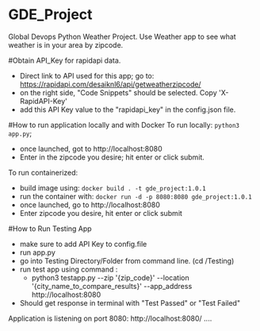 # GDE_Project
Global Devops Python Weather Project. Use Weather app to see what weather is in your area by zipcode.

#Obtain API_Key for rapidapi data. 
- Direct link to API used for this app; go to: https://rapidapi.com/desaiknl6/api/getweatherzipcode/
- on the right side, "Code Snippets" should be selected. Copy 'X-RapidAPI-Key'
- add this API Key value to the "rapidapi_key" in the config.json file.  

#How to run application locally and with Docker
To run locally: `python3 app.py`; 
  - once launched, got to http://localhost:8080
  - Enter in the zipcode you desire; hit enter or click submit.

To run containerized:
  - build image using: `docker build . -t gde_project:1.0.1`
  - run the container with: `docker run -d -p 8080:8080 gde_project:1.0.1`
  - once launched, go to http://localhost:8080
  - Enter zipcode you desire, hit enter or click submit


#How to Run Testing App
  - make sure to add API Key to config.file
  - run app.py
  - go into Testing Directory/Folder from command line. (cd /Testing)
  - run test app using command :
    - python3 testapp.py --zip '{zip_code}' --location '{city_name_to_compare_results}' --app_address http://localhost:8080
  - Should get response in terminal with "Test Passed" or "Test Failed"



Application is listening on port 8080: http://localhost:8080/
....

